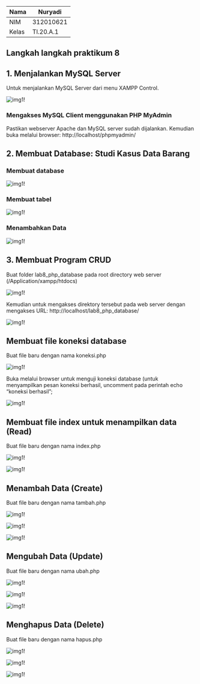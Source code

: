| Nama      | Nuryadi |
| ----------- | ----------- |
| NIM     | 312010621      |
| Kelas   | TI.20.A.1        |

## Langkah langkah praktikum 8

## 1. Menjalankan MySQL Server
Untuk menjalankan MySQL Server dari menu XAMPP Control.

![img1!](asset/foto/foto1.png)

### Mengakses MySQL Client menggunakan PHP MyAdmin
Pastikan webserver Apache dan MySQL server sudah dijalankan. Kemudian buka melalui browser: http://localhost/phpmyadmin/

## 2. Membuat Database: Studi Kasus Data Barang

### Membuat database
![img1!](asset/foto/foto2.png)

### Membuat tabel
![img1!](asset/foto/foto3.png)

### Menambahkan Data
![img1!](asset/foto/foto4.png)

## 3. Membuat Program CRUD
Buat folder lab8_php_database pada root directory web server (/Application/xampp/htdocs)

![img1!](asset/foto/foto5.png)

Kemudian untuk mengakses direktory tersebut pada web server dengan mengakses URL:
http://localhost/lab8_php_database/

![img1!](asset/foto/foto6.png)

## Membuat file koneksi database
Buat file baru dengan nama koneksi.php

![img1!](asset/foto/foto7.png)

Buka melalui browser untuk menguji koneksi database (untuk menyampilkan pesan koneksi berhasil, uncomment pada perintah echo “koneksi berhasil”;

![img1!](asset/foto/foto8.png)

## Membuat file index untuk menampilkan data (Read)
Buat file baru dengan nama index.php

![img1!](asset/foto/foto9.png)

![img1!](asset/foto/foto10.png)

## Menambah Data (Create)
Buat file baru dengan nama tambah.php

![img1!](asset/foto/foto11.png)

![img1!](asset/foto/foto12.png)

![img1!](asset/foto/foto13.png)

## Mengubah Data (Update)
Buat file baru dengan nama ubah.php

![img1!](asset/foto/foto14.png)

![img1!](asset/foto/foto15.png)

![img1!](asset/foto/foto16.png)

## Menghapus Data (Delete)
Buat file baru dengan nama hapus.php

![img1!](asset/foto/foto17.png)

![img1!](asset/foto/foto18.png)

![img1!](asset/foto/foto192.png)